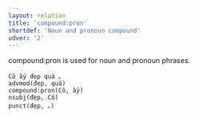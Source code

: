 ```yaml
---
layout: relation
title: 'compound:pron'
shortdef: 'Noun and pronoun compound'
udver: '2'
---
```


compound:pron is used for noun and pronoun phrases.

~~~ sdparse
Cô ấy đẹp quá 。
advmod(đẹp, quá)
compound:pron(Cô, ấy)
nsubj(đẹp, Cô)
punct(đẹp, 。)
~~~

<!-- Interlanguage links updated Út 9. května 2023, 20:04:06 CEST -->
